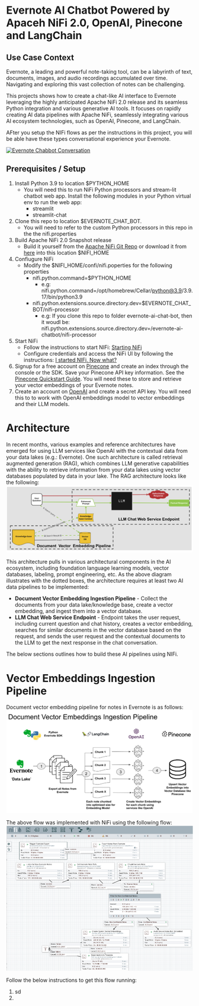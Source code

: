 # Evernote AI Chatbot Powered by Apaceh NiFi 2.0, OpenAI, Pinecone and LangChain

## Use Case Context

Evernote, a leading and powerful note-taking tool, can be a labyrinth of text, documents, images, and audio recordings accumulated over time. Navigating and exploring this vast collection of notes can be challenging.

This projects shows how to create a chat-like AI interface to Evernote  leveraging the highly anticipated Apache NiFi 2.0 release and its seamless Python integration and various generative AI tools. It focuses on rapidly creating AI data pipelines with Apache NiFi, seamlessly integrating various AI ecosystem technologies, such as OpenAI, Pinecone, and LangChain. 

AFter you setup the NIFi flows as per the instructions in this project, you will be able have these types conversational experience your Evernote.

[![Evernote Chabbot Conversation](https://img.youtube.com/vi/RRMlWvh4ha0/0.jpg)](https://www.youtube.com/watch?v=RRMlWvh4ha0)


## Prerequisites  / Setup

1. Install Python 3.9 to location $PYTHON_HOME 
   - You will need this to run NiFi Python processors  and stream-lit chatbot web app. Install the following modules in your Python virtual env to run the web app:
      - streamlit
      - streamlit-chat
2. Clone this repo to location $EVERNOTE_CHAT_BOT. 
   - You will need to refer to the custom Python processors in this repo in the the nifi.properties 
3. Build Apache NiFi 2.0 Snapshot release 
   - Build it yourself from the [Apache NiFi Git Repo](https://github.com/apache/nifi) or download it from [here](https://drive.google.com/file/d/1xAuao9rV8F_CQBLqWLWp7P12iZpuuUEP/view?usp=drive_link) into this location $NIFI_HOME 
4. Confiugure NiFi
     - Modify the $NIFI_HOME/confi/nifi.poperties for the following properties
       - nifi.python.command=$PYTHON_HOME
         - e.g:  nifi.python.command=/opt/homebrew/Cellar/python@3.9/3.9.17/bin/python3.9
       - nifi.python.extensions.source.directory.dev=$EVERNOTE_CHAT_BOT/nifi-processor
         - e.g: If you clone this repo to folder evernote-ai-chat-bot, then it woudl be: nifi.python.extensions.source.directory.dev=/evernote-ai-chatbot/nifi-processor
5. Start NiFi
   - Follow the instructions to start NIFi: [Starting NiFi](https://nifi.apache.org/docs/nifi-docs/html/getting-started.html#starting-nifi)
   - Configure credentials and access the NiFi UI by following the instructions:  [I started NIFi, Now what?](https://nifi.apache.org/docs/nifi-docs/html/getting-started.html#starting-nifi)
6. Signup for a free account on [Pinecone](https://www.pinecone.io/) and create an index through the console or the SDK. Save your Pinecone API key information. See the [Pinecone Quickstart Guide](https://docs.pinecone.io/docs/quickstart). You will need these to store and retrieve your vector embeddings of your Evernote notes. 
7. Create an account on [OpenAI](https://platform.openai.com/) and create a secret API key. You will need this to to work with OpenAI embeddings model to vector embeddings and their LLM models.


# Architecture

In recent months, various examples and reference architectures have emerged for using LLM services like OpenAI with the contextual data from your data lakes (e.g.:  Evernote). One such architecture is called retrieval augmented generation (RAG), which combines LLM generative capabilities with the ability to retrieve information from your data lakes using vector databases populated by data in your lake. The RAG architecture looks like the following:
![RAG Architecture](images/RAG-Architecture.png)

This architecture pulls in various architectural components in the AI ecosystem, including foundation language learning models, vector databases, labeling, prompt engineering, etc. As the above diagram illustrates with the dotted boxes, the architecture requires at least two AI data pipelines to be implemented:
- **Document Vector Embedding Ingestion Pipeline** - Collect the documents from your data lake/knowledge base, create a vector embedding, and ingest them into a vector database. 
- **LLM Chat Web Service Endpoint** - Endpoint takes the user request, including current question and chat history, creates a vector embedding, searches for similar documents in the vector database based on the request, and sends the user request and the contextual documents to the LLM to get the next response in the chat conversation.

The below sections outlines how to build these AI pipelines using NIFi.

# Vector Embeddings Ingestion Pipeline 

Document vector embedding pipeline for notes in Evernote is as follows:
![Vector Embeddings Ingestion Pipeline](images/vector-embeddings-ingestion-pipeline.png)

The above flow was implemented with NiFi using the following flow:
![NiFi Flow for Vector Embeddings Ingestion ](images/nifi-flow-embeddings-ingestion.png)

Follow the below instructions to get this flow running:
1. sd
2. 